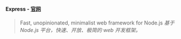 #### Express - [官网](http://expressjs.com/)

> Fast, unopinionated, minimalist web framework for Node.js
> <em>基于 Node.js 平台，快速、开放、极简的 web 开发框架。</em>
